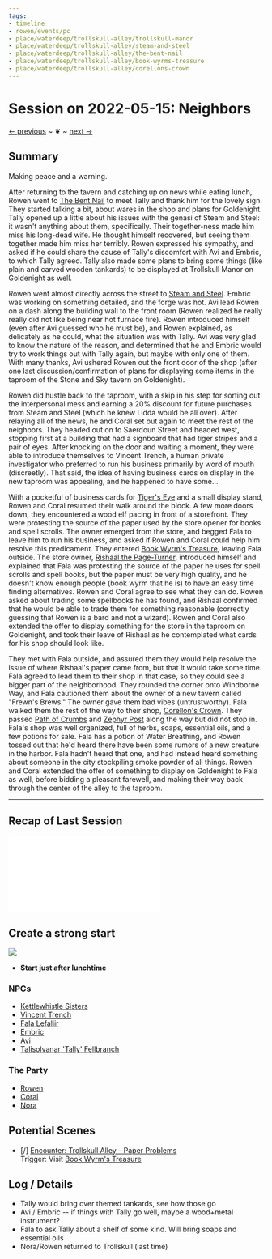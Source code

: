 ```yaml
---
tags:
- timeline
- rowen/events/pc
- place/waterdeep/trollskull-alley/trollskull-manor
- place/waterdeep/trollskull-alley/steam-and-steel
- place/waterdeep/trollskull-alley/the-bent-nail
- place/waterdeep/trollskull-alley/book-wyrms-treasure
- place/waterdeep/trollskull-alley/corellons-crown
---
```

# Session on 2022-05-15: Neighbors
<span class="nav">[← previous](2022-05-08-the-passive-fist.md) ~ ❦ ~ [next →](2022-05-22-dogs-and-kids.md)</span>

## Summary
<span class='ob-timelines' data-class='rowen' data-date='1499-04-03-00' data-title="Meeting the neighbors">Making peace and a warning.</span>

After returning to the tavern and catching up on news while eating lunch, Rowen went to [The Bent Nail](../waterdeep/places/the-bent-nail.md) to meet Tally and thank him for the lovely sign. They started talking a bit, about wares in the shop and plans for Goldenight. Tally opened up a little about his issues with the genasi of Steam and Steel: it wasn't anything about them, specifically. Their together-ness made him miss his long-dead wife. He thought himself recovered, but seeing them together made him miss her terribly. Rowen expressed his sympathy, and asked if he could share the cause of Tally's discomfort with Avi and Embric, to which Tally agreed. Tally also made some plans to bring some things (like plain and carved wooden tankards) to be displayed at Trollskull Manor on Goldenight as well.

Rowen went almost directly across the street to [Steam and Steel](../waterdeep/places/steam-and-steel.md). Embric was working on something detailed, and the forge was hot. Avi lead Rowen on a dash along the building wall to the front room (Rowen realized he really really did not like being near hot furnace fire). Rowen introduced himself (even after Avi guessed who he must be), and Rowen explained, as delicately as he could, what the situation was with Tally.  Avi was very glad to know the nature of the reason, and determined that he and Embric would try to work things out with Tally again, but maybe with only one of them. With many thanks, Avi ushered Rowen out the front door of the shop (after one last discussion/confirmation of plans for displaying some items in the taproom of the Stone and Sky tavern on Goldenight).

Rowen did hustle back to the taproom, with a skip in his step for sorting out the interpersonal mess and earning a 20% discount for future purchases from Steam and Steel (which he knew Lidda would be all over). After relaying all of the news, he and Coral set out again to meet the rest of the neighbors. They headed out on to Saerdoun Street and headed west, stopping first at a building that had a signboard that had tiger stripes and a pair of eyes. After knocking on the door and waiting a moment, they were able to introduce themselves to Vincent Trench, a human private investigator who preferred to run his business primarily by word of mouth (discreetly). That said, the idea of having business cards on display in the new taproom was appealing, and he happened to have some... 

With a pocketful of business cards for [Tiger's Eye](../waterdeep/places/tigers-eye.md) and a small display stand, Rowen and Coral resumed their walk around the block. A few more doors down, they encountered a wood elf pacing in front of a storefront. They were protesting the source of the paper used by the store opener for books and spell scrolls. The owner emerged from the store, and begged Fala to leave him to run his business, and asked if Rowen and Coral could help him resolve this predicament. They entered [Book Wyrm's Treasure](../waterdeep/places/book-wyrms-treasure.md), leaving Fala outside. The store owner, [Rishaal the Page-Turner](../waterdeep/npcs/rishaal-the-page-turner.md), introduced himself and explained that Fala was protesting the source of the paper he uses for spell scrolls and spell books, but the paper must be very high quality, and he doesn't know enough people (book wyrm that he is) to have an easy time finding alternatives. Rowen and Coral agree to see what they can do. Rowen asked about trading some spellbooks he has found, and Rishaal confirmed that he would be able to trade them for something reasonable (correctly guessing that Rowen is a bard and not a wizard). Rowen and Coral also extended the offer to display something for the store in the taproom on Goldenight, and took their leave of Rishaal as he contemplated what cards for his shop should look like.

They met with Fala outside, and assured them they would help resolve the issue of where Rishaal's paper came from, but that it would take some time. Fala agreed to lead them to their shop in that case, so they could see a bigger part of the neighborhood. They rounded the corner onto Windborne Way, and Fala cautioned them about the owner of a new tavern called "Frewn's Brews." The owner gave them bad vibes (untrustworthy). Fala walked them the rest of the way to their shop, [Corellon's Crown](../waterdeep/places/corellons-crown.md). They passed [Path of Crumbs](../waterdeep/places/path-of-crumbs.md) and [Zephyr Post](../waterdeep/places/zephyr-post.md) along the way but did not stop in.  Fala's shop was well organized, full of herbs, soaps, essential oils, and a few potions for sale.  Fala has a potion of Water Breathing, and Rowen tossed out that he'd heard there have been some rumors of a new creature in the harbor. Fala hadn't heard that one, and had instead heard something about someone in the city stockpiling smoke powder of all things. Rowen and Coral extended the offer of something to display on Goldenight to Fala as well, before bidding a pleasant farewell, and making their way back through the center of the alley to the taproom.

---

## Recap of Last Session

![](2022-05-08-the-passive-fist.md#Summary)

## Create a strong start
![](../days/1499-04-03-tarsakh.md#^weather)

- **Start just after lunchtime**

### NPCs
- [Kettlewhistle Sisters](../waterdeep/npcs/kettlewhistle-sisters.md)
- [Vincent Trench](../waterdeep/npcs/vincent-trench.md)
- [Fala Lefaliir](../waterdeep/npcs/fala-lefaliir.md)
- [Embric](../waterdeep/npcs/embric.md)
- [Avi](../waterdeep/npcs/avi.md)
- [Talisolvanar 'Tally' Fellbranch](../waterdeep/npcs/talisolvanar-tally-fellbranch.md)

### The Party
- [Rowen](../characters/gm-rowen.md)
- [Coral](../characters/gm-coral.md)
- [Nora](../characters/gm-nora.md)

## Potential Scenes
- [/] [Encounter: Trollskull Alley - Paper Problems](../encounters/2-trollskull-alley-paper-problems.md)  
      Trigger: Visit [Book Wyrm's Treasure](../waterdeep/places/book-wyrms-treasure.md)
  

## Log / Details
- Tally would bring over themed tankards, see how those go
- Avi / Embric -- if things with Tally go well, maybe a wood+metal instrument?
- Fala to ask Tally about a shelf of some kind. Will bring soaps and essential oils
- Nora/Rowen returned to Trollskull (last time)
